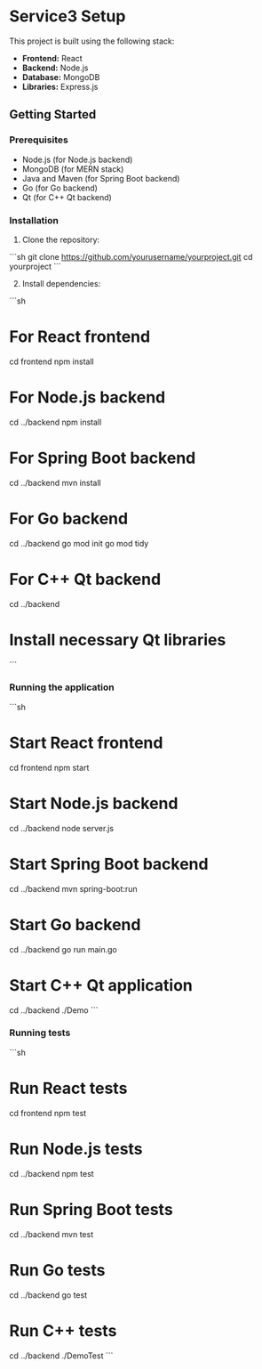 
# Service3 Setup

This project is built using the following stack:

- **Frontend:** React
- **Backend:** Node.js
- **Database:** MongoDB
- **Libraries:** Express.js

## Getting Started

### Prerequisites

- Node.js (for Node.js backend)
- MongoDB (for MERN stack)
- Java and Maven (for Spring Boot backend)
- Go (for Go backend)
- Qt (for C++ Qt backend)

### Installation

1. Clone the repository:

\`\`\`sh
git clone https://github.com/yourusername/yourproject.git
cd yourproject
\`\`\`

2. Install dependencies:

\`\`\`sh
# For React frontend
cd frontend
npm install

# For Node.js backend
cd ../backend
npm install

# For Spring Boot backend
cd ../backend
mvn install

# For Go backend
cd ../backend
go mod init
go mod tidy

# For C++ Qt backend
cd ../backend
# Install necessary Qt libraries
\`\`\`

### Running the application

\`\`\`sh
# Start React frontend
cd frontend
npm start

# Start Node.js backend
cd ../backend
node server.js

# Start Spring Boot backend
cd ../backend
mvn spring-boot:run

# Start Go backend
cd ../backend
go run main.go

# Start C++ Qt application
cd ../backend
./Demo
\`\`\`

### Running tests

\`\`\`sh
# Run React tests
cd frontend
npm test

# Run Node.js tests
cd ../backend
npm test

# Run Spring Boot tests
cd ../backend
mvn test

# Run Go tests
cd ../backend
go test

# Run C++ tests
cd ../backend
./DemoTest
\`\`\`
